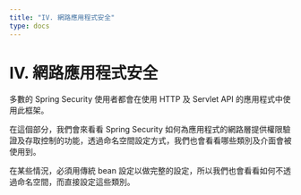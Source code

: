 ```yaml
---
title: "IV. 網路應用程式安全"
type: docs
---
```


# IV. 網路應用程式安全

多數的 Spring Security 使用者都會在使用 HTTP 及 Servlet API 的應用程式中使用此框架。

在這個部分，我們會來看看 Spring Security 如何為應用程式的網路層提供權限驗證及存取控制的功能，透過命名空間設定方式，我們也會看看哪些類別及介面會被使用到。

在某些情況，必須用傳統 bean 設定以做完整的設定，所以我們也會看看如何不透過命名空間，而直接設定這些類別。